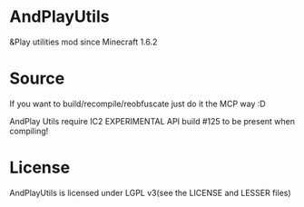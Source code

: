 AndPlayUtils
============

 &amp;Play utilities mod since Minecraft 1.6.2
 
Source
============

 If you want to build/recompile/reobfuscate just do it the MCP way :D
 
 AndPlay Utils require IC2 EXPERIMENTAL API build #125 to be present when compiling!
 
License
============

 AndPlayUtils is licensed under LGPL v3(see the LICENSE and LESSER files)
